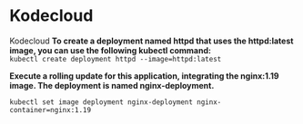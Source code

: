 # Kodecloud
Kodecloud
**To create a deployment named httpd that uses the httpd:latest image, you can use the following kubectl command:**<br/>
```kubectl create deployment httpd --image=httpd:latest```

**Execute a rolling update for this application, integrating the nginx:1.19 image. The deployment is named nginx-deployment.**

```kubectl set image deployment nginx-deployment nginx-container=nginx:1.19```